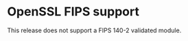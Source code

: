 OpenSSL FIPS support
====================

This release does not support a FIPS 140-2 validated module.
